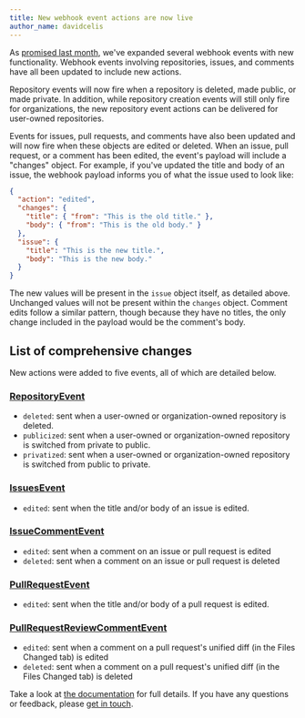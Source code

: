 ```yaml
---
title: New webhook event actions are now live
author_name: davidcelis
---
```


As [promised last month][notice], we've expanded several webhook events with new functionality. Webhook events involving repositories, issues, and comments have all been updated to include new actions.

Repository events will now fire when a repository is deleted, made public, or made private. In addition, while repository creation events will still only fire for organizations, the new repository event actions can be delivered for user-owned repositories.

Events for issues, pull requests, and comments have also been updated and will now fire when these objects are edited or deleted. When an issue, pull request, or a comment has been edited, the event's payload will include a "changes" object. For example, if you've updated the title and body of an issue, the webhook payload informs you of what the issue used to look like:

```json
{
  "action": "edited",
  "changes": {
    "title": { "from": "This is the old title." },
    "body": { "from": "This is the old body." }
  },
  "issue": {
    "title": "This is the new title.",
    "body": "This is the new body."
  }
}
```

The new values will be present in the `issue` object itself, as detailed above. Unchanged values will not be present within the `changes` object. Comment edits follow a similar pattern, though because they have no titles, the only change included in the payload would be the comment's body.

## List of comprehensive changes

New actions were added to five events, all of which are detailed below.

### [RepositoryEvent][repository-event]

* `deleted`: sent when a user-owned or organization-owned repository is deleted.
* `publicized`: sent when a user-owned or organization-owned repository is switched from private to public.
* `privatized`: sent when a user-owned or organization-owned repository is switched from public to private.

### [IssuesEvent][issues-event]

* `edited`: sent when the title and/or body of an issue is edited.

### [IssueCommentEvent][issue-comment-event]

* `edited`: sent when a comment on an issue or pull request is edited
* `deleted`: sent when a comment on an issue or pull request is deleted

### [PullRequestEvent][pull-request-event]

* `edited`: sent when the title and/or body of a pull request is edited.

### [PullRequestReviewCommentEvent][pull-request-review-comment-event]

* `edited`: sent when a comment on a pull request's unified diff (in the Files Changed tab) is edited
* `deleted`: sent when a comment on a pull request's unified diff (in the Files Changed tab) is deleted

Take a look at [the documentation][docs] for full details. If you have any questions or feedback, please [get in touch][get-in-touch].

[docs]: https://developer.github.com/webhooks/
[get-in-touch]: https://github.com/contact?form[subject]=New+Webhook+Actions
[issue-comment-event]: https://developer.github.com/v3/activity/events/types/#issuecommentevent
[issues-event]: https://developer.github.com/v3/activity/events/types/#issuesevent
[notice]: https://developer.github.com/changes/2016-03-15-new-webhook-actions/
[pull-request-event]: https://developer.github.com/v3/activity/events/types/#pullrequestevent
[pull-request-review-comment-event]: https://developer.github.com/v3/activity/events/types/#pullrequestreviewcommentevent
[repository-event]: https://developer.github.com/v3/activity/events/types/#repositoryevent
